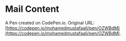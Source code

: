 # Mail Content

A Pen created on CodePen.io. Original URL: [https://codepen.io/mohamedmustafaali/pen/OZWBdM](https://codepen.io/mohamedmustafaali/pen/OZWBdM).

